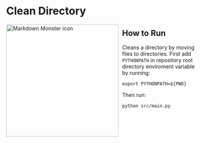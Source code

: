 # Clean Directory 


<img src="https://cdn3.iconfinder.com/data/icons/business-693/96/Business_Business_folder_file_organizer-512.png"
     alt="Markdown Monster icon"
     style="float: left; margin-right: 10px;" 
     width=300
     height=300
     />

## How to Run
Cleans a directory by moving files to directories.
First add `PYTHONPATH` in repository root directory enviroment variable by running:
```
export PYTHONPATH=${PWD}
```
Then run:

```
python src/main.py
```
